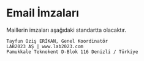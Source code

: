 # Email İmzaları

Maillerin imzaları aşağıdaki standartta olacaktır.

````
Tayfun Öziş ERİKAN, Genel Koordinatör
LAB2023 AŞ | www.lab2023.com
Pamukkale Teknokent D-Blok 116 Denizli / Türkiye
````

